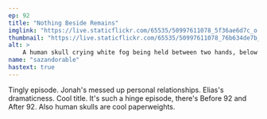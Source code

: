 ```yaml
---
ep: 92
title: "Nothing Beside Remains"
imglink: "https://live.staticflickr.com/65535/50997611078_5f36ae6d7c_o.jpg"
thumbnail: "https://live.staticflickr.com/65535/50997611078_76b634de7b_q.jpg"
alt: >
    A human skull crying white fog being held between two hands, below the bottom half of a face. The face has an unnaturally wide grin, and one of the hands wears a ring with an eye on it.
name: "sazandorable"
hastext: true
---
```

Tingly episode. Jonah's messed up personal relationships. Elias's dramaticness. Cool title. It's such a hinge episode, there's Before 92 and After 92. Also human skulls are cool paperweights.